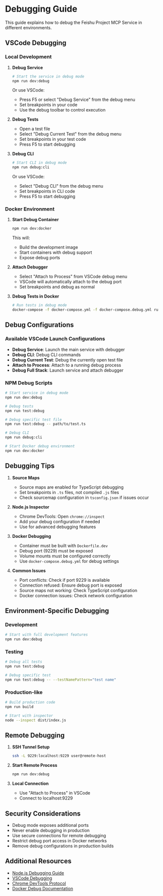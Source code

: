 # Debugging Guide

This guide explains how to debug the Feishu Project MCP Service in different environments.

## VSCode Debugging

### Local Development

1. **Debug Service**

   ```bash
   # Start the service in debug mode
   npm run dev:debug
   ```

   Or use VSCode:

   - Press F5 or select "Debug Service" from the debug menu
   - Set breakpoints in your code
   - Use the debug toolbar to control execution

2. **Debug Tests**

   - Open a test file
   - Select "Debug Current Test" from the debug menu
   - Set breakpoints in your test code
   - Press F5 to start debugging

3. **Debug CLI**
   ```bash
   # Start CLI in debug mode
   npm run debug:cli
   ```
   Or use VSCode:
   - Select "Debug CLI" from the debug menu
   - Set breakpoints in CLI code
   - Press F5 to start debugging

### Docker Environment

1. **Start Debug Container**

   ```bash
   npm run dev:docker
   ```

   This will:

   - Build the development image
   - Start containers with debug support
   - Expose debug ports

2. **Attach Debugger**

   - Select "Attach to Process" from VSCode debug menu
   - VSCode will automatically attach to the debug port
   - Set breakpoints and debug as normal

3. **Debug Tests in Docker**
   ```bash
   # Run tests in debug mode
   docker-compose -f docker-compose.yml -f docker-compose.debug.yml run test
   ```

## Debug Configurations

### Available VSCode Launch Configurations

- **Debug Service**: Launch the main service with debugger
- **Debug CLI**: Debug CLI commands
- **Debug Current Test**: Debug the currently open test file
- **Attach to Process**: Attach to a running debug process
- **Debug Full Stack**: Launch service and attach debugger

### NPM Debug Scripts

```bash
# Start service in debug mode
npm run dev:debug

# Debug tests
npm run test:debug

# Debug specific test file
npm run test:debug -- path/to/test.ts

# Debug CLI
npm run debug:cli

# Start Docker debug environment
npm run dev:docker
```

## Debugging Tips

1. **Source Maps**

   - Source maps are enabled for TypeScript debugging
   - Set breakpoints in `.ts` files, not compiled `.js` files
   - Check sourcemap configuration in `tsconfig.json` if issues occur

2. **Node.js Inspector**

   - Chrome DevTools: Open `chrome://inspect`
   - Add your debug configuration if needed
   - Use for advanced debugging features

3. **Docker Debugging**

   - Container must be built with `Dockerfile.dev`
   - Debug port (9229) must be exposed
   - Volume mounts must be configured correctly
   - Use `docker-compose.debug.yml` for debug settings

4. **Common Issues**
   - Port conflicts: Check if port 9229 is available
   - Connection refused: Ensure debug port is exposed
   - Source maps not working: Check TypeScript configuration
   - Docker connection issues: Check network configuration

## Environment-Specific Debugging

### Development

```bash
# Start with full development features
npm run dev:debug
```

### Testing

```bash
# Debug all tests
npm run test:debug

# Debug specific test
npm run test:debug -- --testNamePattern="test name"
```

### Production-like

```bash
# Build production code
npm run build

# Start with inspector
node --inspect dist/index.js
```

## Remote Debugging

1. **SSH Tunnel Setup**

   ```bash
   ssh -L 9229:localhost:9229 user@remote-host
   ```

2. **Start Remote Process**

   ```bash
   npm run dev:debug
   ```

3. **Local Connection**
   - Use "Attach to Process" in VSCode
   - Connect to localhost:9229

## Security Considerations

- Debug mode exposes additional ports
- Never enable debugging in production
- Use secure connections for remote debugging
- Restrict debug port access in Docker networks
- Remove debug configurations in production builds

## Additional Resources

- [Node.js Debugging Guide](https://nodejs.org/en/docs/guides/debugging-getting-started/)
- [VSCode Debugging](https://code.visualstudio.com/docs/editor/debugging)
- [Chrome DevTools Protocol](https://chromedevtools.github.io/devtools-protocol/)
- [Docker Debug Documentation](https://docs.docker.com/compose/reference/)
